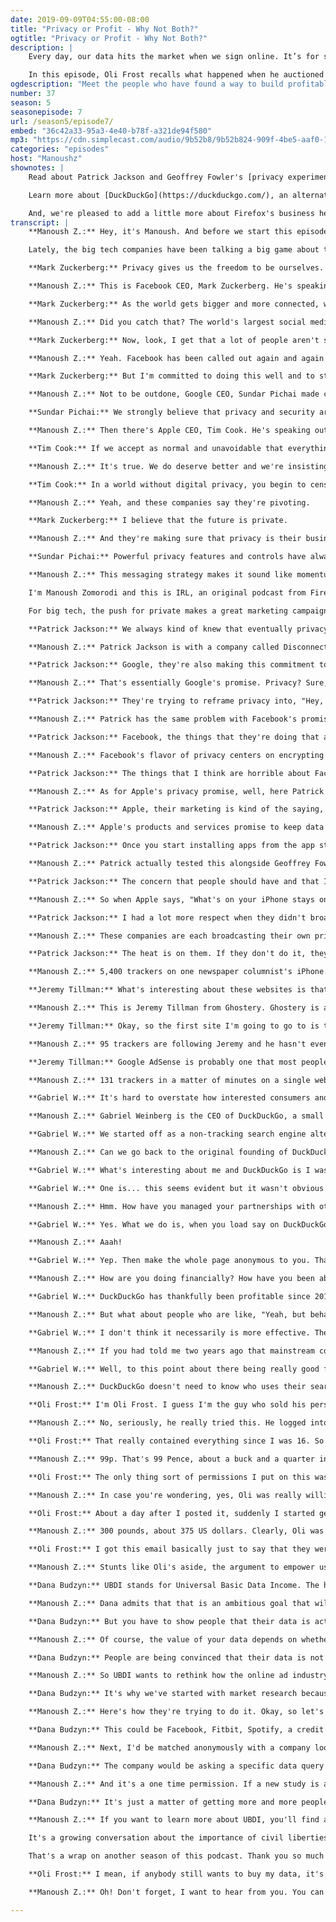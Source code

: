 ```yaml
---
date: 2019-09-09T04:55:00-08:00
title: "Privacy or Profit - Why Not Both?"
ogtitle: "Privacy or Profit - Why Not Both?"
description: |
    Every day, our data hits the market when we sign online. It’s for sale, and we’re left to wonder if tech companies will ever choose to protect our privacy rather than reap large profits with our information. But, is the choice — profit or privacy — a false dilemma? Meet the people who have built profitable tech businesses while also respecting your privacy. Fact check if Facebook and Google have really found religion in privacy. And, imagine a world where you could actually get paid to share your data.

    In this episode, Oli Frost recalls what happened when he auctioned his personal data on eBay. Jeremy Tillman from Ghostery reveals the scope of how much ad-tracking is really taking place online. Patrick Jackson at Disconnect.me breaks down Big Tech’s privacy pivot. DuckDuckGo’s Gabriel Weinberg explains why his private search engine has been profitable. And Dana Budzyn walks us through how her company, UBDI, hopes to give consumers the ability to sell their data for cash."
ogdescription: "Meet the people who have found a way to build profitable tech businesses while also respecting your privacy."
number: 37
season: 5
seasonepisode: 7
url: /season5/episode7/
embed: "36c42a33-95a3-4e40-b78f-a321de94f580"
mp3: "https://cdn.simplecast.com/audio/9b52b8/9b52b824-909f-4be5-aaf0-10f9e93c7818/36c42a33-95a3-4e40-b78f-a321de94f580/irl_s5_e07_privacy_profits_vfinal_nosurvey_tc.mp3"
categories: "episodes"
host: "Manoushz"
shownotes: |
    Read about Patrick Jackson and Geoffrey Fowler's [privacy experiment](https://www.washingtonpost.com/technology/2019/05/28/its-middle-night-do-you-know-who-your-iphone-is-talking/).

    Learn more about [DuckDuckGo](https://duckduckgo.com/), an alternative to Google search, at [duckduckgo.com](https://duckduckgo.com/).

    And, we're pleased to add a little more about Firefox's business here as well — one that puts user privacy first and is also profitable. Mozilla was founded as a community open source project in 1998, and currently consists of two organizations: the 501\(c)3 Mozilla Foundation, which backs emerging leaders and mobilizes citizens to create a global movement for the health of the internet; and its wholly owned subsidiary, the Mozilla Corporation, which creates Firefox products, advances public policy in support of internet user rights and explores new technologies that give people more control and privacy in their lives online. Firefox products have never — and never will never — buy or sell user data. Because of its unique structure, Mozilla stands apart from its peers in the technology field as one of the most impactful and successful social enterprises in the world. Learn more about Mozilla and Firefox at [mozilla.org](https://www.mozilla.org/).
transcript: |
    **Manoush Z.:** Hey, it's Manoush. And before we start this episode, I need to ask you for some feedback. The IRL team and I are wondering what specific issues, questions, or stories you have about privacy, security, and online life. Please find a link to a short survey on the podcast website. It's in the show notes at irlpodcast.org. We don't share any of your data with anyone else and your answers go directly to the humans who make IRL. Irlpodcast.org, find the survey, talk to us about all things IRL. Okay, thank you.

    Lately, the big tech companies have been talking a big game about their commitment to privacy.

    **Mark Zuckerberg:** Privacy gives us the freedom to be ourselves.

    **Manoush Z.:** This is Facebook CEO, Mark Zuckerberg. He's speaking in a developers conference this spring.

    **Mark Zuckerberg:** As the world gets bigger and more connected, we need that sense of intimacy more than ever. That's why I believe that the future is private.

    **Manoush Z.:** Did you catch that? The world's largest social media company is going private or so says it's boss.

    **Mark Zuckerberg:** Now, look, I get that a lot of people aren't sure that we're serious about this. I know that we don't exactly have the strongest reputation on privacy right now to put it lightly.

    **Manoush Z.:** Yeah. Facebook has been called out again and again for breaching the privacy of its users. So yes, he's putting it lightly.

    **Mark Zuckerberg:** But I'm committed to doing this well and to starting a new chapter for our products.

    **Manoush Z.:** Not to be outdone, Google CEO, Sundar Pichai made clear this spring that they too are on board the privacy train.

    **Sundar Pichai:** We strongly believe that privacy and security are for everyone, not just a few. This is why powerful privacy features and controls have always been built into Google services. But we know our work on privacy and security is never done and we want to do more to stay ahead of constantly evolving user expectations.

    **Manoush Z.:** Then there's Apple CEO, Tim Cook. He's speaking out against tech companies and their data practices. Here he is giving a commencement speech at Stanford University in June.

    **Tim Cook:** If we accept as normal and unavoidable that everything in our lives can be aggregated, sold, or even leaked in the event of a hack, then we lose so much more than data. We lose the freedom to be human. We deserve better. You deserve better.

    **Manoush Z.:** It's true. We do deserve better and we're insisting we have rights to privacy and rights to understand how our data is used. And companies are finally maybe hearing us, or at least they say they are. This privacy messaging campaign certainly makes it feel like we're getting somewhere, like we've been heard.

    **Tim Cook:** In a world without digital privacy, you begin to censor yourself.

    **Manoush Z.:** Yeah, and these companies say they're pivoting.

    **Mark Zuckerberg:** I believe that the future is private.

    **Manoush Z.:** And they're making sure that privacy is their business.

    **Sundar Pichai:** Powerful privacy features and controls have always been built into Google services.

    **Manoush Z.:** This messaging strategy makes it sound like momentum is shifting towards protecting user privacy. Companies that depend on our data to be profitable are telling us that they can balance the imperative to satisfy us, their users, with the imperative to satisfy their revenue targets. So, have they changed? Did they discover that privacy is not only worthwhile but it's worth money?

    I'm Manoush Zomorodi and this is IRL, an original podcast from Firefox.

    For big tech, the push for private makes a great marketing campaign, but privacy has never been a PR move for Firefox. Firefox's success has never depended on collecting your personal information. The company's products are private by default. Your life is your business, not Firefox's. Learn more at firefox.com/join. Facebook, Google and Apple are the biggest examples of how companies build privacy into their respective public images. But look past the marketing message and you start to see that the word privacy means something different to each of them.

    **Patrick Jackson:** We always kind of knew that eventually privacy would pivot as a selling point.

    **Manoush Z.:** Patrick Jackson is with a company called Disconnect.me and Patrick is skeptical about the promises these companies are making.

    **Patrick Jackson:** Google, they're also making this commitment to privacy that you have full control and you can see everything that's happening, that they're doing with their data, and things like that. You're in control, you can delete it whenever.

    **Manoush Z.:** That's essentially Google's promise. Privacy? Sure, but it's up to the user to do the work. Patrick says it's a distraction from what is really going on in Silicon Valley.

    **Patrick Jackson:** They're trying to reframe privacy into, "Hey, this is what we allow you to manage with your data." But what about all Google's ad networks that track you all over the internet. They do it to serve you relevant ads. How do I get access to that data? Is that data queryable? Can I see how many times I've sent my data to you in the past 24 hours? Can I look at the content? None of that is exposed to a user.

    **Manoush Z.:** Patrick has the same problem with Facebook's promise.

    **Patrick Jackson:** Facebook, the things that they're doing that are good is kind of doubling down on encrypted messaging. I don't know if they're doing anything else that I would applaud them for.

    **Manoush Z.:** Facebook's flavor of privacy centers on encrypting our chats, offering closed groups, making it easier for people to choose who sees the posts they share. It's about what you do on the site. It does nothing to address the data collection concerns many of us actually have with Facebook.

    **Patrick Jackson:** The things that I think are horrible about Facebook's privacy is they don't touch on all of the tracking that goes on outside of Facebook. They don't tell you anything about data that they allow developers to send them.

    **Manoush Z.:** As for Apple's privacy promise, well, here Patrick sees a little more to like.

    **Patrick Jackson:** Apple, their marketing is kind of the saying, "What happens on your iPhone stays in your iPhone." They've done things that have helped privacy. If you use a iPhone with just the installed apps and you don't install any third party apps, it's an amazingly private and secure phone.

    **Manoush Z.:** Apple's products and services promise to keep data between you and your device. Except, Patrick says once you install a third party app that Apple doesn't control, well, their privacy promise is moot.

    **Patrick Jackson:** Once you start installing apps from the app store, that's when you get into this whole wild wild West of data and all of these companies pulling data off your phone and they're becoming very valuable companies because of this data.

    **Manoush Z.:** Patrick actually tested this alongside Geoffrey Fowler, a columnist at the Washington Post. Over the course of a week, they counted the number of trackers that were sucking up data from his phone. They counted over 5,400 of them.

    **Patrick Jackson:** The concern that people should have and that I have is, it's your data and you don't know the purpose of what that data is going to be used for. It's like, "good luck finding out where this data is going to end up."

    **Manoush Z.:** So when Apple says, "What's on your iPhone stays on your iPhone," it leaves Patrick feeling misled.

    **Patrick Jackson:** I had a lot more respect when they didn't broadcast it on billboards as a selling feature of their phone. That really kind of puts a target on them to do better, which they should. They should all aspire to do better.

    **Manoush Z.:** These companies are each broadcasting their own privacy message. None of them are entirely disingenuous. They each offer layers of control and ownership over our data that does help us manage our privacy, controls that we didn't have before. Patrick says we need to keep in mind that this PR effort that we're seeing and hearing, it's all because they want to protect their power positions, the role that they have in our online lives.

    **Patrick Jackson:** The heat is on them. If they don't do it, they're going to have competitors that will truly be about privacy.

    **Manoush Z.:** 5,400 trackers on one newspaper columnist's iPhone. It's no wonder that the online personal data market is worth hundreds of billions of dollars. This market is serviced by thousands of data collection companies, ad companies, and data brokers. They don't have privacy messages. They'd rather you not know they exist at all because many of these trackers work invisibly, unless you know where to look.

    **Jeremy Tillman:** What's interesting about these websites is that they're really a living, breathing ecosystem of trackers. It's not dissimilar to say your biome on your body, right? There's thousands of bacteria that are living on you that sort of live and die every single day. You just don't know that they're there.

    **Manoush Z.:** This is Jeremy Tillman from Ghostery. Ghostery is a piece of software for browsers that gives you control over ad trackers and other bits of code that follow you around on a website. Ghostery's tool lets you see who's spying on you and how massive this industry is because online, you are never alone.

    **Jeremy Tillman:** Okay, so the first site I'm going to go to is tmz.com. One, because I guess in my weaker moments it's fun to see the gossip that they have there. But it's also a pretty terrible website when it comes to trackers and ads and all sorts of stuff. Right now I'm loading the website. It's currently at 93 trackers and counting, 95.

    **Manoush Z.:** 95 trackers are following Jeremy and he hasn't even clicked on the first celebrity news story yet.

    **Jeremy Tillman:** Google AdSense is probably one that most people would recognize. But there's a lot of fairly obscure trackers that show up here. Something called SiteScout, something called Biddable, something called SpotXchange, something called Tribal Fusion. There's a lot of really sort of esoteric ad trackers that show up. A lot of these trackers are actually... we call them piggyback trackers because they're being invited to the website by other trackers. It's almost like you throw a party in high school, you invite 10 friends, they invite 10 friends, and they invite 10 friends and pretty soon it's out of control. Even as we're talking, we're now up to 131 trackers.

    **Manoush Z.:** 131 trackers in a matter of minutes on a single website. While some of them are benign, a video player trigger, a comments section plugin, the ad-based ones are either trying to collect his data or deliver ads based on data it already has about him. These trackers are one reality of today's internet, a network of tiny bits of code sniffing into every little bit of our personal information that might be worth a few cents, like panning for gold nuggets in a flowing river of data. The effort has made the fortunes of countless companies. Some of which we don't even know the names of. But there are alternatives, companies who are doing more than making privacy promises are talking up a big game. They've built privacy into their company by design having known all along that protecting our data, or better yet not collecting it at all, is actually a profitable business idea on its own.

    **Gabriel W.:** It's hard to overstate how interested consumers and Americans are in particular in protecting their privacy. I know this because we run a lot of national surveys. For the last two years running, data privacy has been the most pressing issue on American's minds.

    **Manoush Z.:** Gabriel Weinberg is the CEO of DuckDuckGo, a small company outside of Philadelphia with about 65 employees. The company handles about 40 million searches a day, but it does so without collecting any data from its users.

    **Gabriel W.:** We started off as a non-tracking search engine alternative to Google. We've been doing that for about a decade. But about a couple of years ago, we expanded to try to help people, protect them no matter where they go on the internet.

    **Manoush Z.:** Can we go back to the original founding of DuckDuckGo? What was going on in your head or your life that you were like, "I want to devote myself to making sure that it's possible for people to search the internet privately?"

    **Gabriel W.:** What's interesting about me and DuckDuckGo is I was not a privacy activist before DuckDuckGo. I actually started DuckDuckGo for a different reason, that I wanted to improve my own search results. Back in 2007, it's really hard to remember back then, but search was not as good and it didn't have things like instant answers and it had a lot of spam. So I actually started to solve those problems and not really thinking about sort of privacy as much, just thinking to improve the user experience. Search and privacy, as we talked about on the internet, was less of a harm at that time anyway. But after I started, I started to get some questions around search privacy and did my own investigation and found, lo and behold, two amazing things about the search market.

    **Gabriel W.:** One is... this seems evident but it wasn't obvious to me when I started, that search is literally the most private data on the internet because you just type in your most private thoughts into your search engine, your medical, financial, any kind of problem you have. Then the second, which is really interesting, is you actually don't need to track people to make money in search because the ads are actually based just off the keywords you type in. They're not based off as you as a person.

    **Manoush Z.:** Hmm. How have you managed your partnerships with other tech companies? My understanding is you partner with Microsoft Bing and Apple Maps to run some of your search results. Do you talk about your sort of philosophies on privacy with them? Does it affect how you're able to do business?

    **Gabriel W.:** Yes. What we do is, when you load say on DuckDuckGo a search result, we're getting that information from our own sources as well as many others. Like you mentioned, we actually partner with Apple for maps. For all of these partnerships, we proxy, so we effectively act as a VPN for you and call them on your behalf.

    **Manoush Z.:** Aaah!

    **Gabriel W.:** Yep. Then make the whole page anonymous to you. That has been challenging. We have to develop new technologies to do that in some cases and work with a partner closely, but it's worth it.

    **Manoush Z.:** How are you doing financially? How have you been able to stick with it as long as you have?

    **Gabriel W.:** DuckDuckGo has thankfully been profitable since 2014. It's this basis that advertising on the internet does not have to be anti-privacy. So DuckDuckGo is not anti-advertising. We make money also from advertising. It's just this kind of contextual advertising that we've been talking about where it's based on the content of the page and not you as a person. If you do that well, you can definitely be profitable online.

    **Manoush Z.:** But what about people who are like, "Yeah, but behavioral advertising. Knowing that Manoush went to Whole Foods earlier today, that it was raining in New York," all the other things, "She probably had to buy an umbrella." I don't know, whatever else that you might be able to glean from tracking me on my phone. Isn't that more effective?

    **Gabriel W.:** I don't think it necessarily is more effective. There's been some studies now that show... for example, a recent one came out that a publisher site only saw a 4% lift in revenue based on behavioral advertising. There was another survey that showed about a quarter of the advertisers polled or publishers polled saw actually a decrease in revenue using behavioral advertising versus contextual. That said, I take your point that not everybody is interested in completely getting rid of behavioral advertising. I think that's okay as long as there is a choice for people who want to opt out to do so.

    **Manoush Z.:** If you had told me two years ago that mainstream consumers would know anything about privacy, I would have laughed. Yet here we are where privacy is actually a selling point for companies. Do you feel like that is showing that there's an opportunity here, not just to protect people's data because it's the right thing to do, but because it's actually good for business?

    **Gabriel W.:** Well, to this point about there being really good for business to be pro privacy, there's a whole host of companies that are cropping up actively in like every single vertical that offer pretty compelling alternatives that are more private. There are some websites that list these. Well, a good one to go to is ethical.net which literally categorizes things across the board. So if you are a company that is trustworthy and you can convey that you have good privacy practices, you're going to attract more consumers. Consumers are really looking to flock to companies that they can trust.

    **Manoush Z.:** DuckDuckGo doesn't need to know who uses their search engine. They just want the business. But the internet is still very much dominated by data hungry services that do need personal information and make a lot of money. There are those who think that there's another way, that we can tackle this privacy problem by cutting out the middleman and simply selling our personal data ourselves.

    **Oli Frost:** I'm Oli Frost. I guess I'm the guy who sold his personal data on eBay or at least tried to.

    **Manoush Z.:** No, seriously, he really tried this. He logged into Facebook, downloaded a copy of his profile history and tried to sell it.

    **Oli Frost:** That really contained everything since I was 16. So it's back when I had a fringe and listened to Billy Talent and also a whole list of weird things that I'm interested in like gluten free diets, details on how many happy birthdays I get year-over-year. But it's really good data. They're some great chats in there, some great pictures of me. It should get a good price. I thought I'd put it on eBay starting at 99p, put it on a Sunday evening and just set off from there.

    **Manoush Z.:** 99p. That's 99 Pence, about a buck and a quarter in American money. The listing was called, All My Personal Facebook Data, and it offered Oli's info mostly unconditionally.

    **Oli Frost:** The only thing sort of permissions I put on this was that you'd get all of that data, you just weren't allowed to steal my identity and open a sweatshop with it.

    **Manoush Z.:** In case you're wondering, yes, Oli was really willing to sell his information. But no, he wasn't taking himself too seriously. Anyway, the listing kind of became a hot commodity.

    **Oli Frost:** About a day after I posted it, suddenly I started getting bids on it and in a few hours it was at 20 pounds and then it was up to 80 pounds and then there were more and more people bidding on it. By the end, after about a day, it had got to 300 pounds with 50 different people bidding on it.

    **Manoush Z.:** 300 pounds, about 375 US dollars. Clearly, Oli was on to something, even if it was just a bunch of people playing along with his privacy stunt, until the stunt was cut short.

    **Oli Frost:** I got this email basically just to say that they were... it had been taken down by eBay. I called them up and they basically kind of came up with this reason that... they said it might violate Facebook's terms and conditions, which is odd because it's supposed to be my data going into Facebook.

    **Manoush Z.:** Stunts like Oli's aside, the argument to empower users to profit directly from their data is gaining some traction. Earlier this year, California's governor Gavin Newsom suggested something called a data dividend for consumers, basically giving us a share of the profits from companies who make money off of our personal information. Beyond that, there is an emerging cottage industry of small companies experimenting with various ways that they might create a kind of consumer personal data exchange. One of the latest is called UBDI. Dana Budzyn is the CEO.

    **Dana Budzyn:** UBDI stands for Universal Basic Data Income. The hope is that we can actually generate enough revenue so people can get a cash income. We're aiming for $1,000 per month over time.

    **Manoush Z.:** Dana admits that that is an ambitious goal that will take time to reach.

    **Dana Budzyn:** But you have to show people that their data is actually worth something and you have to build that trust first.

    **Manoush Z.:** Of course, the value of your data depends on whether or not anyone is actually interested in buying it. Online, you can find estimates of the worth of one person's data ranging between half a cent to a few thousand dollars per person.

    **Dana Budzyn:** People are being convinced that their data is not that valuable, that this payout is going to be so small that it's not even worth their time to care.

    **Manoush Z.:** So UBDI wants to rethink how the online ad industry works and connect the consumer directly with the companies looking for insights. To do that, UBDI is starting small.

    **Dana Budzyn:** It's why we've started with market research because it's populations of less people.

    **Manoush Z.:** Here's how they're trying to do it. Okay, so let's say I signed up, installed the UBDI app. That would let me link my personal information from a number of sources.

    **Dana Budzyn:** This could be Facebook, Fitbit, Spotify, a credit card, right?

    **Manoush Z.:** Next, I'd be matched anonymously with a company looking to understand consumer behavior better. Now, I can choose how little or how much of my data to share or pass on the offer altogether. To be clear, UBDI doesn't actually see your data, it doesn't know who you are and it never can. It just connects you to the companies willing to pay for your data. The companies themselves also don't know who you are. They get anonymized and aggregated data that's tailored to what they want to know.

    **Dana Budzyn:** The company would be asking a specific data query like how much was being spent on Starbucks in a particular area. If I'm comfortable with that, I can swipe my finger and the data will be sent to the back end and I'll get cash which will transfer to my bank account and I can go spend it as I will.

    **Manoush Z.:** And it's a one time permission. If a new study is available, you decide again if you want to participate, swipe your finger to consent and the data is shared. Rinse, repeat and profit. UBDI's website claims that once they're up and running, a person could earn between five to $250 per research project.

    **Dana Budzyn:** It's just a matter of getting more and more people onto our platform and having companies willing to shift and pay their money directly to users instead of paying data brokers behind their backs.

    **Manoush Z.:** If you want to learn more about UBDI, you'll find a link in our episode show notes. UBDI is not the first to try and reimagine the relationship between consumers, companies, and private data. So far though, they're all experiments kind of stuck in beta mode, because here's the issue, as individuals, our data may not be worth that much. Companies make money from our information because they can collect millions of points of data from billions of us and they can slice all that data in infinite ways and sell it over and over again. Perhaps the only way to put a price tag on our privacy is collective. But look, privacy isn't about bankrupting Google or Facebook, it's about making sure we have the freedom to decide how we want our information to be used and shared.

    It's a growing conversation about the importance of civil liberties on the internet. It's about how governments and social norms can ensure we live in communities and countries that grant us autonomy, the freedom to express ourselves, and live lives without fear of surveillance or judgment. As consumers, we also hold a lot of power. If we demand that privacy is baked into the services we use, companies will understand that privacy is a feature, not a bug. As we've been reporting on all season, tech workers can show us how we can fight for our values. Regulators are flexing their muscles and holding companies accountable and ethically-run businesses and organizations prove that it is possible to have a safer, more human and more private online life.

    That's a wrap on another season of this podcast. Thank you so much for listening. I'm Manoush Zomorodi and this is IRL. Online life is real life. An original podcast from Firefox.

    **Oli Frost:** I mean, if anybody still wants to buy my data, it's stored on this USB key. There's a picture of my face on it and I'll just consider your offer on a case-by-case basis.

    **Manoush Z.:** Oh! Don't forget, I want to hear from you. You can find our short listener survey at irlpodcast.org. Thank you.

---
```

